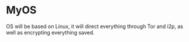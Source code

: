 # MyOS

OS will be based on Linux, it will direct everything through Tor and i2p, as well as encrypting everything saved.
